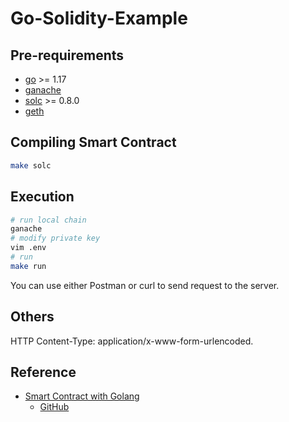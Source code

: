 # Go-Solidity-Example

## Pre-requirements

- [go](https://github.com/golang/go) >= 1.17
- [ganache](https://github.com/trufflesuite/ganache)
- [solc](https://github.com/ethereum/solidity) >= 0.8.0
- [geth](https://github.com/ethereum/go-ethereum)

## Compiling Smart Contract

```sh
make solc
```

## Execution

```sh
# run local chain
ganache
# modify private key
vim .env
# run
make run
```

You can use either Postman or curl to send request to the server.

## Others

HTTP Content-Type: application/x-www-form-urlencoded.

## Reference

- [Smart Contract with Golang](https://medium.com/nerd-for-tech/smart-contract-with-golang-d208c92848a9)
  - [GitHub](https://github.com/02amanag/SmartContractWithGolang)
